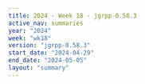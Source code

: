 ```yaml
---
title: 2024 - Week 18 - jgrpp-0.58.3
active_nav: summaries
year: "2024"
week: "wk18"
version: "jgrpp-0.58.3"
start_date: "2024-04-29"
end_date: "2024-05-05"
layout: "summary"
---
```

